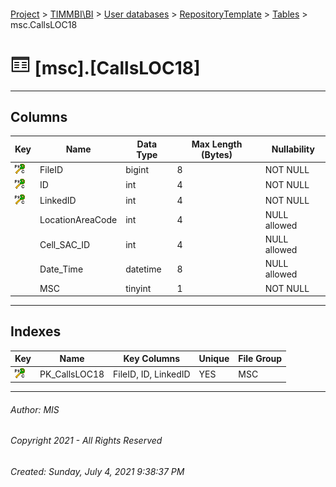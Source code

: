 #### 

[Project](../../../../index.md) > [TIMMBI\\BI](../../../index.md) > [User databases](../../index.md) > [RepositoryTemplate](../index.md) > [Tables](Tables.md) > msc.CallsLOC18

# ![Tables](../../../../Images/Table32.png) [msc].[CallsLOC18]

---

## <a name="#columns"></a>Columns

| Key | Name | Data Type | Max Length (Bytes) | Nullability |
|---|---|---|---|---|
| [![Cluster Primary Key PK_CallsLOC18: FileID\ID\LinkedID](../../../../Images/pkcluster.png)](#indexes) | FileID | bigint | 8 | NOT NULL |
| [![Cluster Primary Key PK_CallsLOC18: FileID\ID\LinkedID](../../../../Images/pkcluster.png)](#indexes) | ID | int | 4 | NOT NULL |
| [![Cluster Primary Key PK_CallsLOC18: FileID\ID\LinkedID](../../../../Images/pkcluster.png)](#indexes) | LinkedID | int | 4 | NOT NULL |
|  | LocationAreaCode | int | 4 | NULL allowed |
|  | Cell_SAC_ID | int | 4 | NULL allowed |
|  | Date_Time | datetime | 8 | NULL allowed |
|  | MSC | tinyint | 1 | NOT NULL |


---

## <a name="#indexes"></a>Indexes

| Key | Name | Key Columns | Unique | File Group |
|---|---|---|---|---|
| [![Cluster Primary Key PK_CallsLOC18: FileID\ID\LinkedID](../../../../Images/pkcluster.png)](#indexes) | PK_CallsLOC18 | FileID, ID, LinkedID | YES | MSC |


---

###### Author:  MIS

###### Copyright 2021 - All Rights Reserved

###### Created: Sunday, July 4, 2021 9:38:37 PM

